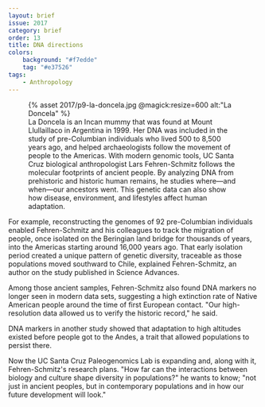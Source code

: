 ```yaml
---
layout: brief
issue: 2017
category: brief
order: 13
title: DNA directions
colors:
    background: "#f7edde"
    tag: "#e37526"
tags:
    - Anthropology
---
```

<figure class="left">
{% asset 2017/p9-la-doncela.jpg @magick:resize=600 alt:"La Doncela" %}
<figcaption>La Doncela is an Incan mummy that was found at Mount Llullaillaco in Argentina in 1999. Her DNA was included in the study of pre-Columbian individuals who lived 500 to 8,500 years ago, and helped archaeologists follow the movement of people to the Americas. With modern genomic tools, UC Santa Cruz biological anthropologist Lars Fehren-Schmitz follows the molecular footprints of ancient people. By analyzing DNA from prehistoric and historic human remains, he studies where—and when—our ancestors went. This genetic data can also show how disease, environment, and lifestyles affect human adaptation.</figcaption>
</figure>

For example, reconstructing the genomes of 92 pre-Columbian individuals enabled Fehren-Schmitz and his colleagues to track the migration of people, once isolated on the Beringian land bridge for thousands of years, into the Americas starting around 16,000 years ago. That early isolation period created a unique pattern of genetic diversity, traceable as those populations moved southward to Chile, explained Fehren-Schmitz, an author on the study published in Science Advances.

Among those ancient samples, Fehren-Schmitz also found DNA markers no longer seen in modern data sets, suggesting a high extinction rate of Native American people around the time of first European contact. &quot;Our high-resolution data allowed us to verify the historic record,&quot; he said.

DNA markers in another study showed that adaptation to high altitudes existed before people got to the Andes, a trait that allowed populations to persist there.

Now the UC Santa Cruz Paleogenomics Lab is expanding and, along with it, Fehren-Schmitz&#39;s research plans. &quot;How far can the interactions between biology and culture shape diversity in populations?&quot; he wants to know; &quot;not just in ancient peoples, but in contemporary populations and in how our future development will look.&quot;
